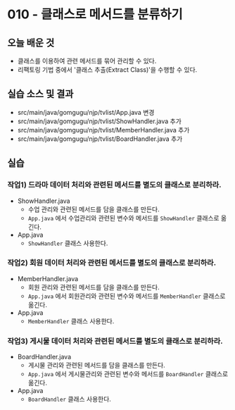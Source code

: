 # 010 - 클래스로 메서드를 분류하기

## 오늘 배운 것

- 클래스를 이용하여 관련 메서드를 묶어 관리할 수 있다.
- 리팩토링 기법 중에서 '클래스 추출(Extract Class)'을 수행할 수 있다.

## 실습 소스 및 결과

- src/main/java/gomgugu/njp/tvlist/App.java 변경
- src/main/java/gomgugu/njp/tvlist/ShowHandler.java 추가
- src/main/java/gomgugu/njp/tvlist/MemberHandler.java 추가
- src/main/java/gomgugu/njp/tvlist/BoardHandler.java 추가

## 실습

### 작업1) 드라마 데이터 처리와 관련된 메서드를 별도의 클래스로 분리하라.

- ShowHandler.java
    - 수업 관리와 관련된 메서드를 담을 클래스를 만든다.
    - `App.java` 에서 수업관리와 관련된 변수와 메서드를 `ShowHandler` 클래스로 옮긴다.
- App.java
    - `ShowHandler` 클래스 사용한다.


### 작업2) 회원 데이터 처리와 관련된 메서드를 별도의 클래스로 분리하라.

- MemberHandler.java
    - 회원 관리와 관련된 메서드를 담을 클래스를 만든다.
    - `App.java` 에서 회원관리와 관련된 변수와 메서드를 `MemberHandler` 클래스로 옮긴다.
- App.java
    - `MemberHandler` 클래스 사용한다.


### 작업3) 게시물 데이터 처리와 관련된 메서드를 별도의 클래스로 분리하라.

- BoardHandler.java
    - 게시물 관리와 관련된 메서드를 담을 클래스를 만든다.
    - `App.java` 에서 게시물관리와 관련된 변수와 메서드를 `BoardHandler` 클래스로 옮긴다.
- App.java
    - `BoardHandler` 클래스 사용한다.
